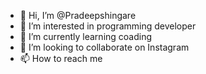 - 👋 Hi, I’m @Pradeepshingare
- 👀 I’m interested in programming developer 
- 🌱 I’m currently learning coading 
- 💞️ I’m looking to collaborate on Instagram 
- 📫 How to reach me 

<!---
Pradeepshingare/Pradeepshingare is a ✨ special ✨ repository because its `README.md` (this file) appears on your GitHub profile.
You can click the Preview link to take a look at your changes.
--->
